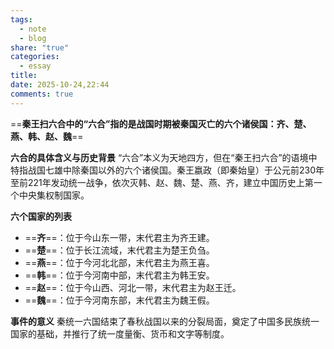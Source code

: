 ```yaml
---
tags:
  - note
  - blog
share: "true"
categories:
  - essay
title:
date: 2025-10-24,22:44
comments: true
---
```



==**秦王扫六合中的“六合”指的是战国时期被秦国灭亡的六个诸侯国：齐、楚、燕、韩、赵、魏**‌==

**六合的具体含义与历史背景**
“六合”本义为天地四方，但在“秦王扫六合”的语境中特指战国七雄中除秦国以外的六个诸侯国。秦王嬴政（即秦始皇）于公元前230年至前221年发动统一战争，依次灭韩、赵、魏、楚、燕、齐，建立中国历史上第一个中央集权制国家。

**六个国家的列表**
- ==‌**齐**‌==：位于今山东一带，末代君主为齐王建。
- ==‌**楚**‌==：位于长江流域，末代君主为楚王负刍。
- ==‌**燕**‌==：位于今河北北部，末代君主为燕王喜。
- ==‌**韩**‌==：位于今河南中部，末代君主为韩王安。
- ==‌**赵**‌==：位于今山西、河北一带，末代君主为赵王迁。
- ==‌**魏**‌==：位于今河南东部，末代君主为魏王假。

**事件的意义**
秦统一六国结束了春秋战国以来的分裂局面，奠定了中国多民族统一国家的基础，并推行了统一度量衡、货币和文字等制度。